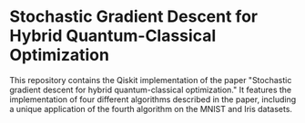 # Stochastic Gradient Descent for Hybrid Quantum-Classical Optimization

This repository contains the Qiskit implementation of the paper "Stochastic gradient descent for hybrid quantum-classical optimization." It features the implementation of four different algorithms described in the paper, including a unique application of the fourth algorithm on the MNIST and Iris datasets.
